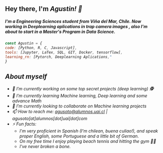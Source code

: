 

## Hey there, I'm <em>Agustin<em>! 👋
##### I'm a Engineering Sciences student from Viña del Mar, Chile. Now working in Deeplearning aplications in trap camera images , also I'm about to start in a Master's Program in Data Science.

```js
const Agustin = {
code: [Python, R, C, Javascript],
tools: [Jupyter, LaTex, SQL, GIT, Docker, tensorflow],
learning_rn: [Pytorch, Deeplearning Aplications,"
}
```



## About myself 

- 🔭 I’m currently working on some top secret projects (deep learning) 🕵️
- 🌱 I’m currently learning Machine learning, Deep learning and some advance Math
- 👯 I’m currently looking to collaborate on Machine learning projects
- 📫 How to reach me: agusoto@alumnos.uai.cl | agusoto[at]alumnos[dot]uai[dot]com
- ⚡ Fun facts:
    * I'm very proficient in Spanish (I'm chilean, <em>buena culiao!<em>), and speak proper English, some Portuguese and a little bit of German.
    * On my free time I enjoy playing beach tennis and hitting the gym 💪🏼
    * I've never broken a bone.



    


<!--
**agustinesoto/agustinesoto** is a ✨ _special_ ✨ repository because its `README.md` (this file) appears on your GitHub profile.

Here are some ideas to get you started:

- 🔭 I’m currently working on ...
- 🌱 I’m currently learning ...
- 👯 I’m looking to collaborate on ...
- 🤔 I’m looking for help with ...
- 💬 Ask me about ...
- 📫 How to reach me: ...
- 😄 Pronouns: ...
- ⚡ Fun fact: ...
-->
